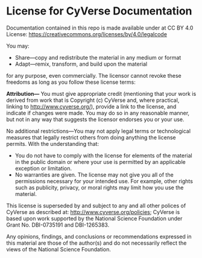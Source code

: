# License for CyVerse Documentation

Documentation contained in this repo is made available under at CC BY 4.0 License:
https://creativecommons.org/licenses/by/4.0/legalcode

You may:

- Share—copy and redistribute the material in any medium or format
- Adapt—remix, transform, and build upon the material

for any purpose, even commercially. The licensor cannot revoke these freedoms as long as
you follow these license terms:

**Attribution—** You must give appropriate credit (mentioning that your work is derived
from work that is Copyright (c) CyVerse and, where practical, linking to
http://www.cyverse.org/), provide a link to the license, and indicate if changes were
made. You may do so in any reasonable manner, but not in any way that suggests the
licensor endorses you or your use.

No additional restrictions—You may not apply legal terms or technological measures that
legally restrict others from doing anything the license permits. With the understanding
that:

- You do not have to comply with the license for elements of the material in the public
domain or where your use is permitted by an applicable exception or limitation.
- No warranties are given. The license may not give you all of the permissions necessary
for your intended use. For example, other rights such as publicity, privacy, or moral
rights may limit how you use the material.

This license is superseded by and subject to any and all other polices of CyVerse as
described at: http://www.cyverse.org/policies; CyVerse is based upon work supported by
the National Science Foundation under Grant No. DBI-0735191 and DBI-1265383.

Any opinions, findings, and conclusions or recommendations expressed in this material are
those of the author(s) and do not necessarily reflect the views of
the National Science Foundation.
